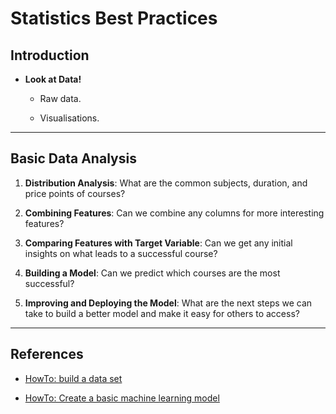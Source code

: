 # Statistics Best Practices

## Introduction

* __Look at Data!__

    * Raw data.

    * Visualisations.

---

## Basic Data Analysis

1. __Distribution Analysis__: What are the common subjects, duration, and price points of courses?

2. __Combining Features__: Can we combine any columns for more interesting features?

3. __Comparing Features with Target Variable__: Can we get any initial insights on what leads to a successful course?

4. __Building a Model__: Can we predict which courses are the most successful?

5. __Improving and Deploying the Model__: What are the next steps we can take to build a better model and make it easy for others to access?

---

## References

* [HowTo: build a data set](https://towardsdatascience.com/how-to-build-a-data-set-for-your-machine-learning-project-5b3b871881ac)

* [HowTo: Create a basic machine learning model](https://towardsdatascience.com/5-steps-to-create-a-basic-machine-learning-model-using-python-7f981858cc6)
